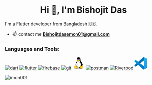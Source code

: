 <h1 align="center">Hi 👋, I'm Bishojit Das</h1>



<!--![imon001](https://raw.githubusercontent.com/imon001/images/main/flutter2.jpeg)-->

I'm a  Flutter developer from Bangladesh 🇧🇩.
- 📫 contact  me **Bishojitdasemon01@gmail.com**

<h3 align="left">Languages and Tools:</h3>
<p><a href="https://dart.dev" target="_blank" rel="noreferrer"> <img src="https://www.vectorlogo.zone/logos/dartlang/dartlang-icon.svg" alt="dart" width="40" height="40"/> </a><a href="https://flutter.dev" target="_blank" rel="noreferrer"> <img src="https://www.vectorlogo.zone/logos/flutterio/flutterio-icon.svg" alt="flutter" width="40" height="40"/></a> <a href="https://firebase.google.com/" target="_blank" rel="noreferrer"> <img src="https://www.vectorlogo.zone/logos/firebase/firebase-icon.svg" alt="firebase" width="40" height="40"/></a><a href="https://git-scm.com/" target="_blank" rel="noreferrer"> <img src="https://www.vectorlogo.zone/logos/git-scm/git-scm-icon.svg" alt="git" width="40" height="40"/> </a>
<a href="https://www.linux.org/" target="_blank" rel="noreferrer"> <img src="https://raw.githubusercontent.com/devicons/devicon/master/icons/linux/linux-original.svg" alt="linux" width="40" height="40"/> </a><a href="https://postman.com" target="_blank" rel="noreferrer"> <img src="https://www.vectorlogo.zone/logos/getpostman/getpostman-icon.svg" alt="postman" width="40" height="40"/></a><a href="https://riverpod.dev/" target="_blank" rel="noreferrer"> <img src="https://riverpod.dev/img/logo.svg" alt="Riverpod" width="40" height="40"/> </a><a href="https://code.visualstudio.com/" target="_blank" rel="noreferrer"> <img src="https://raw.githubusercontent.com/imon001/images/main/download%20(2).png" alt="VScode" width="40" height="40"/></a>
<!--<a href="https://code.visualstudio.com/" target="_blank" rel="noreferrer"> <img src="https://raw.githubusercontent.com/imon001/images/main/download%20(2).png" alt="VScode" width="40" height="40"/> </a>-->
</p>


<img width="60%" src="https://github-readme-streak-stats.herokuapp.com/?user=imon001&show_icons=true&theme=dracula" alt="imon001" />

<!--|<img src="https://github-readme-streak-stats.herokuapp.com/?user=imon001&show_icons=true&theme=dracula" alt="imon001" />|<img src="https://github-readme-stats.vercel.app/api/top-langs/?username=imon001&layout=compact&hide_progress=false" alt="imon001"/>|
| ------------- | ------------- |-->
